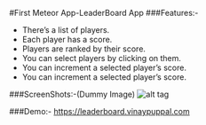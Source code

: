 #First Meteor App-LeaderBoard App
###Features:-
- There’s a list of players.
- Each player has a score.
- Players are ranked by their score.
- You can select players by clicking on them.
- You can increment a selected player’s score.
- You can increment a selected player’s score.

###ScreenShots:-(Dummy Image)
![alt tag](http://www.lorempixel.com/100/200)

###Demo:-
https://leaderboard.vinaypuppal.com

